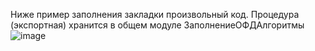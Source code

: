 Ниже пример заполнения закладки произвольный код.
Процедура (экспортная) хранится в общем модуле ЗаполнениеОФДАлгоритмы
![image](https://user-images.githubusercontent.com/5235515/117795129-8dbf7b00-b256-11eb-965e-2c3132b0e98b.png)

